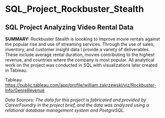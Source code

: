 # SQL_Project_Rockbuster_Stealth
## SQL Project Analyzing Video Rental Data

**SUMMARY:** Rockbuster Stealth is loooking to improve movie rentals against the popular rise and use of streaming services. Through the use of sales, inventory, and customer insight data I provide a variety of deliverables. These include average rental duration, movies contributing to the highest revenue, and countries where the company is most popular. All analytical work on the project was conducted in SQL with visualizations later created in Tableau.

Tableau: https://public.tableau.com/app/profile/william.zakrzewski/viz/Rockbuster-Info/GenreRevenue

*Data Sources: The data for this project is fabricated and provided by CareerFoundry in the project brief, and the data was analyzed using a relational database management system and PostgreSQL.*
